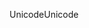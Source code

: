 <span data-ttu-id="ba650-101">Unicode</span><span class="sxs-lookup"><span data-stu-id="ba650-101">Unicode</span></span>
